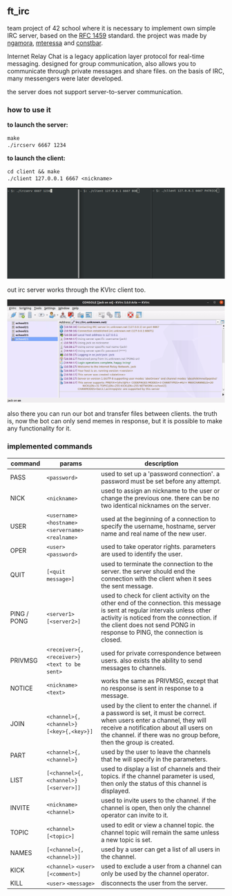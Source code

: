 ## ft_irc

team project of 42 school where it is necessary to implement own simple IRC server, based on the [RFC 1459](https://datatracker.ietf.org/doc/html/rfc1459) standard. the project was made by [ngamora](https://github.com/zagaynov-andrew), [mteressa](https://github.com/Fkhalilullin) and [constbar](https://github.com/constbar).

Internet Relay Chat is a legacy application layer protocol for real-time messaging. designed for group communication, also allows you to communicate through private messages and share files. on the basis of IRC, many messengers were later developed.

the server does not support server-to-server communication.

### how to use it

**to launch the server:**
```
make
./ircserv 6667 1234
```
**to launch the client:**
```
cd client && make
./client 127.0.0.1 6667 <nickname>
```
![](client.gif)

out irc server works through the KVIrc client too.

![](kvirc.gif)

also there you can run our bot and transfer files between clients. the truth is, now the bot can only send memes in response, but it is possible to make any functionality for it.

### implemented commands

| command | params | description |
|---|---|---|
| PASS | `<password>` | used to set up a 'password connection'. a password must be set before any attempt. |
| NICK | `<nickname>` | used to assign an nickname to the user or change the previous one. there can be no two identical nicknames on the server. |
| USER | `<username>` `<hostname>` `<servername>` `<realname>` | used at the beginning of a connection to specify the username, hostname, server name and real name of the new user. |
| OPER | `<user>` `<password>` | used to take operator rights. parameters are used to identify the user. |
| QUIT | `[<quit message>]` | used to terminate the connection to the server. the server should end the connection with the client when it sees the sent message. |
| PING / PONG | `<server1>` `[<server2>]` | used to check for client activity on the other end of the connection. this message is sent at regular intervals unless other activity is noticed from the connection. if the client does not send PONG in response to PING, the connection is closed. |
| PRIVMSG | `<receiver>{,<receiver>}` `<text to be sent>` | used for private correspondence between users. also exists the ability to send messages to channels. |
| NOTICE | `<nickname>` `<text>` | works the same as PRIVMSG, except that no response is sent in response to a message. |
| JOIN | `<channel>{,<channel>}` `[<key>{,<key>}]` | used by the client to enter the channel. if a password is set, it must be correct. when users enter a channel, they will receive a notification about all users on the channel. if there was no group before, then the group is created. |
| PART | `<channel>{,<channel>}` | used by the user to leave the channels that he will specify in the parameters. |
| LIST | `[<channel>{,<channel>}` `[<server>]]` | used to display a list of channels and their topics. if the channel parameter is used, then only the status of this channel is displayed. |
| INVITE | `<nickname>` `<channel>` | used to invite users to the channel. if the channel is open, then only the channel operator can invite to it. |
| TOPIC | `<channel>` `[<topic>]` | used to edit or view a channel topic. the channel topic will remain the same unless a new topic is set. |
| NAMES | `[<channel>{,<channel>}]` | used by a user can get a list of all users in the channel. |
| KICK | `<channel>` `<user>` `[<comment>]` | used to exclude a user from a channel can only be used by the channel operator. |
| KILL | `<user>` `<message>` | disconnects the user from the server. |
